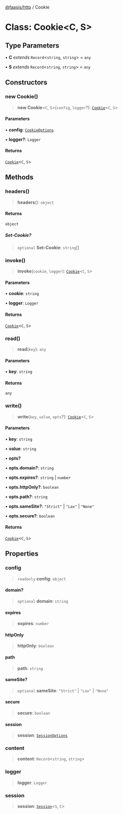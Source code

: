 [@faasjs/http](../README.md) / Cookie

# Class: Cookie\<C, S\>

## Type Parameters

• **C** *extends* `Record`\<`string`, `string`\> = `any`

• **S** *extends* `Record`\<`string`, `string`\> = `any`

## Constructors

### new Cookie()

> **new Cookie**\<`C`, `S`\>(`config`, `logger`?): [`Cookie`](Cookie.md)\<`C`, `S`\>

#### Parameters

• **config**: [`CookieOptions`](../type-aliases/CookieOptions.md)

• **logger?**: `Logger`

#### Returns

[`Cookie`](Cookie.md)\<`C`, `S`\>

## Methods

### headers()

> **headers**(): `object`

#### Returns

`object`

##### Set-Cookie?

> `optional` **Set-Cookie**: `string`[]

### invoke()

> **invoke**(`cookie`, `logger`): [`Cookie`](Cookie.md)\<`C`, `S`\>

#### Parameters

• **cookie**: `string`

• **logger**: `Logger`

#### Returns

[`Cookie`](Cookie.md)\<`C`, `S`\>

### read()

> **read**(`key`): `any`

#### Parameters

• **key**: `string`

#### Returns

`any`

### write()

> **write**(`key`, `value`, `opts`?): [`Cookie`](Cookie.md)\<`C`, `S`\>

#### Parameters

• **key**: `string`

• **value**: `string`

• **opts?**

• **opts.domain?**: `string`

• **opts.expires?**: `string` \| `number`

• **opts.httpOnly?**: `boolean`

• **opts.path?**: `string`

• **opts.sameSite?**: `"Strict"` \| `"Lax"` \| `"None"`

• **opts.secure?**: `boolean`

#### Returns

[`Cookie`](Cookie.md)\<`C`, `S`\>

## Properties

### config

> `readonly` **config**: `object`

#### domain?

> `optional` **domain**: `string`

#### expires

> **expires**: `number`

#### httpOnly

> **httpOnly**: `boolean`

#### path

> **path**: `string`

#### sameSite?

> `optional` **sameSite**: `"Strict"` \| `"Lax"` \| `"None"`

#### secure

> **secure**: `boolean`

#### session

> **session**: [`SessionOptions`](../type-aliases/SessionOptions.md)

### content

> **content**: `Record`\<`string`, `string`\>

### logger

> **logger**: `Logger`

### session

> **session**: [`Session`](Session.md)\<`S`, `C`\>
